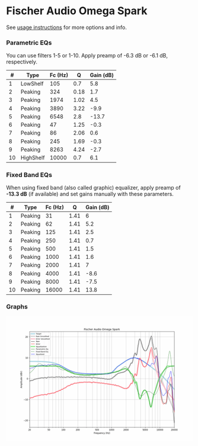 # Fischer Audio Omega Spark
See [usage instructions](https://github.com/jaakkopasanen/AutoEq#usage) for more options and info.

### Parametric EQs
You can use filters 1-5 or 1-10. Apply preamp of -6.3 dB or -6.1 dB, respectively.

|   # | Type      |   Fc (Hz) |    Q |   Gain (dB) |
|-----|-----------|-----------|------|-------------|
|   1 | LowShelf  |       105 | 0.7  |         5.8 |
|   2 | Peaking   |       324 | 0.18 |         1.7 |
|   3 | Peaking   |      1974 | 1.02 |         4.5 |
|   4 | Peaking   |      3890 | 3.22 |        -9.9 |
|   5 | Peaking   |      6548 | 2.8  |       -13.7 |
|   6 | Peaking   |        47 | 1.25 |        -0.3 |
|   7 | Peaking   |        86 | 2.06 |         0.6 |
|   8 | Peaking   |       245 | 1.69 |        -0.3 |
|   9 | Peaking   |      8263 | 4.24 |        -2.7 |
|  10 | HighShelf |     10000 | 0.7  |         6.1 |

### Fixed Band EQs
When using fixed band (also called graphic) equalizer, apply preamp of **-13.3 dB** (if available) and set gains manually with these parameters.

|   # | Type    |   Fc (Hz) |    Q |   Gain (dB) |
|-----|---------|-----------|------|-------------|
|   1 | Peaking |        31 | 1.41 |         6   |
|   2 | Peaking |        62 | 1.41 |         5.2 |
|   3 | Peaking |       125 | 1.41 |         2.5 |
|   4 | Peaking |       250 | 1.41 |         0.7 |
|   5 | Peaking |       500 | 1.41 |         1.5 |
|   6 | Peaking |      1000 | 1.41 |         1.6 |
|   7 | Peaking |      2000 | 1.41 |         7   |
|   8 | Peaking |      4000 | 1.41 |        -8.6 |
|   9 | Peaking |      8000 | 1.41 |        -7.5 |
|  10 | Peaking |     16000 | 1.41 |        13.8 |

### Graphs
![](./Fischer%20Audio%20Omega%20Spark.png)
